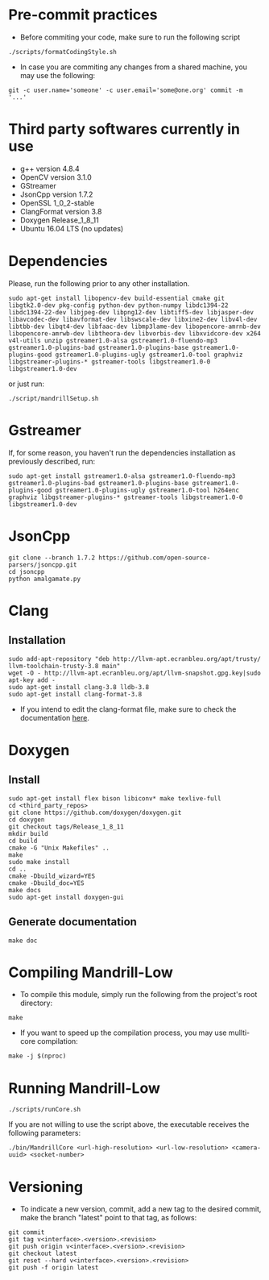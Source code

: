 # Pre-commit practices
* Before commiting your code, make sure to run the following script
```
./scripts/formatCodingStyle.sh
```
* In case you are commiting any changes from a shared machine, you may use the following:
```
git -c user.name='someone' -c user.email='some@one.org' commit -m '...'
```

# Third party softwares currently in use
* g++ version 4.8.4
* OpenCV version 3.1.0
* GStreamer
* JsonCpp version 1.7.2
* OpenSSL 1_0_2-stable
* ClangFormat version 3.8
* Doxygen Release_1_8_11
* Ubuntu 16.04 LTS (no updates)

# Dependencies
Please, run the following prior to any other installation.
```
sudo apt-get install libopencv-dev build-essential cmake git libgtk2.0-dev pkg-config python-dev python-numpy libdc1394-22 libdc1394-22-dev libjpeg-dev libpng12-dev libtiff5-dev libjasper-dev libavcodec-dev libavformat-dev libswscale-dev libxine2-dev libv4l-dev libtbb-dev libqt4-dev libfaac-dev libmp3lame-dev libopencore-amrnb-dev libopencore-amrwb-dev libtheora-dev libvorbis-dev libxvidcore-dev x264 v4l-utils unzip gstreamer1.0-alsa gstreamer1.0-fluendo-mp3 gstreamer1.0-plugins-bad gstreamer1.0-plugins-base gstreamer1.0-plugins-good gstreamer1.0-plugins-ugly gstreamer1.0-tool graphviz libgstreamer-plugins-* gstreamer-tools libgstreamer1.0-0 libgstreamer1.0-dev
```

or just run:
```
./script/mandrillSetup.sh
```

# Gstreamer
If, for some reason, you haven't run the dependencies installation as previously described, run:
```
sudo apt-get install gstreamer1.0-alsa gstreamer1.0-fluendo-mp3 gstreamer1.0-plugins-bad gstreamer1.0-plugins-base gstreamer1.0-plugins-good gstreamer1.0-plugins-ugly gstreamer1.0-tool h264enc graphviz libgstreamer-plugins-* gstreamer-tools libgstreamer1.0-0 libgstreamer1.0-dev
```

# JsonCpp
```
git clone --branch 1.7.2 https://github.com/open-source-parsers/jsoncpp.git
cd jsoncpp
python amalgamate.py
```

# Clang
## Installation
```
sudo add-apt-repository "deb http://llvm-apt.ecranbleu.org/apt/trusty/ llvm-toolchain-trusty-3.8 main"
wget -O - http://llvm-apt.ecranbleu.org/apt/llvm-snapshot.gpg.key|sudo apt-key add -
sudo apt-get install clang-3.8 lldb-3.8
sudo apt-get install clang-format-3.8
```
* If you intend to edit the clang-format file, make sure to check the documentation [here](http://llvm.org/releases/3.8.0/tools/clang/docs/ClangFormatStyleOptions.html).

# Doxygen
## Install
```
sudo apt-get install flex bison libiconv* make texlive-full
cd <third_party_repos>
git clone https://github.com/doxygen/doxygen.git
cd doxygen
git checkout tags/Release_1_8_11
mkdir build
cd build
cmake -G "Unix Makefiles" ..
make
sudo make install
cd ..
cmake -Dbuild_wizard=YES
cmake -Dbuild_doc=YES
make docs
sudo apt-get install doxygen-gui
```

## Generate documentation
```
make doc
```

# Compiling Mandrill-Low
* To compile this module, simply run the following from the project's root directory:
```
make
```

* If you want to speed up the compilation process, you may use mullti-core compilation:
```
make -j $(nproc)
```

# Running Mandrill-Low
```
./scripts/runCore.sh
```

If you are not willing to use the script above, the executable receives the following parameters:
```
./bin/MandrillCore <url-high-resolution> <url-low-resolution> <camera-uuid> <socket-number>
```

# Versioning
* To indicate a new version, commit, add a new tag to the desired commit, make the branch "latest" point to that tag, as follows:
```
git commit
git tag v<interface>.<version>.<revision>
git push origin v<interface>.<version>.<revision>
git checkout latest
git reset --hard v<interface>.<version>.<revision>
git push -f origin latest
```
